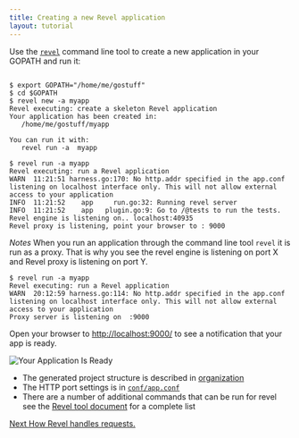 ```yaml
---
title: Creating a new Revel application
layout: tutorial
---
```


Use the [`revel`](/manual/tool.html#mew) command line tool to create a new application in your GOPATH and run it:
```commandline

$ export GOPATH="/home/me/gostuff"
$ cd $GOPATH
$ revel new -a myapp
Revel executing: create a skeleton Revel application
Your application has been created in:
   /home/me/gostuff/myapp

You can run it with:
   revel run -a  myapp

$ revel run -a myapp
Revel executing: run a Revel application
WARN  11:21:51 harness.go:170: No http.addr specified in the app.conf listening on localhost interface only. This will not allow external access to your application 
INFO  11:21:52    app     run.go:32: Running revel server                      
INFO  11:21:52    app   plugin.go:9: Go to /@tests to run the tests.           
Revel engine is listening on.. localhost:40935
Revel proxy is listening, point your browser to : 9000
```

*Notes* When you run an application through the command line tool `revel` it is run as a proxy.
That is why you see the revel engine is listening on port X and Revel proxy is listening on 
port Y.

```commandline
$ revel run -a myapp
Revel executing: run a Revel application
WARN  20:12:59 harness.go:114: No http.addr specified in the app.conf listening on localhost interface only. This will not allow external access to your application 
Proxy server is listening on  :9000
```

Open your browser to [http://localhost:9000/](http://localhost:9000/) to see a notification that your app is ready.

![Your Application Is Ready](/img/YourApplicationIsReady.png)

- The generated project structure is described in [organization](/manual/organization.html)
- The HTTP port settings is in [`conf/app.conf`](/manual/appconf.html#httpport)
- There are a number of additional commands that can be run for revel see the  [Revel tool document](/manual/tool.html) for a complete list 


<a href="requestflow.html" class="btn btn-sm btn-success" role="button">Next <span class="glyphicon glyphicon-chevron-right" aria-hidden="true"></span></a> [How Revel handles requests.](requestflow.html)
